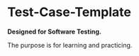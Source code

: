 # Test-Case-Template

**Designed for Software Testing.**

The purpose is for learning and practicing.
